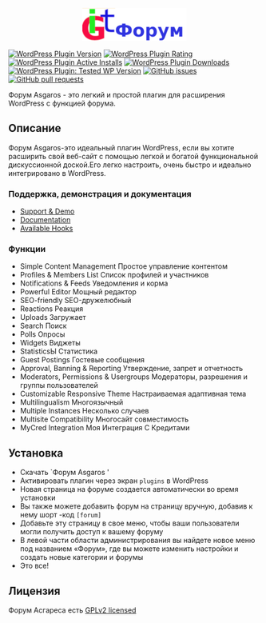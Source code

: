 <p align="center"><a href="https://yvsik.ru/forum/"  target="_blank" rel="noopener noreferrer"><img src="admin/images/logo-git.png" ></a></p>

[![WordPress Plugin Version](https://img.shields.io/wordpress/plugin/v/asgaros-forum)](https://wordpress.org/plugins/asgaros-forum/)
[![WordPress Plugin Rating](https://img.shields.io/wordpress/plugin/rating/asgaros-forum)](https://wordpress.org/plugins/asgaros-forum/)
[![WordPress Plugin Active Installs](https://img.shields.io/wordpress/plugin/installs/asgaros-forum)](https://wordpress.org/plugins/asgaros-forum/)
[![WordPress Plugin Downloads](https://img.shields.io/wordpress/plugin/dy/asgaros-forum)](https://wordpress.org/plugins/asgaros-forum/)
[![WordPress Plugin: Tested WP Version](https://img.shields.io/wordpress/plugin/tested/asgaros-forum)](https://wordpress.org/plugins/asgaros-forum/)
[![GitHub issues](https://img.shields.io/github/issues-raw/Asgaros/asgaros-forum)](https://github.com/Asgaros/asgaros-forum/issues)
[![GitHub pull requests](https://img.shields.io/github/issues-pr-raw/Asgaros/asgaros-forum)](https://github.com/Asgaros/asgaros-forum/pulls)


Форум Asgaros - это легкий и простой плагин для расширения WordPress с функцией форума.

## Описание
Форум Asgaros-это идеальный плагин WordPress, если вы хотите расширить свой веб-сайт с помощью легкой и богатой функциональной дискуссионной доской.Его легко настроить, очень быстро и идеально интегрировано в WordPress.

### Поддержка, демонстрация и документация
* [Support & Demo](https://www.asgaros.de/support/)
* [Documentation](https://www.asgaros.de/docs/)
* [Available Hooks](hooks.md)


### Функции
* Simple Content Management  Простое управление контентом
* Profiles & Members List    Список профилей и участников
* Notifications & Feeds      Уведомления и корма
* Powerful Editor            Мощный редактор
* SEO-friendly               SEO-дружелюбный
* Reactions                  Реакция
* Uploads                    Загружает
* Search                     Поиск
* Polls                      Опросы
* Widgets                    Виджеты
* StatisticsЫ                Статистика
* Guest Postings                      Гостевые сообщения
* Approval, Banning & Reporting        Утверждение, запрет и отчетность
* Moderators, Permissions & Usergroups   Модераторы, разрешения и группы пользователей
* Customizable Responsive Theme         Настраиваемая адаптивная тема
* Multilingualism                     Многоязычный
* Multiple Instances                Несколько случаев
* Multisite Compatibility          Многосайт совместимость
* MyCred Integration          Моя Интеграция С Кредитами

## Установка
* Скачать `Форум Asgaros '
* Активировать плагин через экран `plugins` в WordPress
* Новая страница на форуме создается автоматически во время установки
* Вы также можете добавить форум на страницу вручную, добавив к нему шорт -код `[forum]`
* Добавьте эту страницу в свое меню, чтобы ваши пользователи могли получить доступ к вашему форуму
* В левой части области администрирования вы найдете новое меню под названием «Форум», где вы можете изменить настройки и создать новые категории и форумы
* Это все!

## Лицензия
Форум Асгареса есть [GPLv2 licensed](LICENSE)

